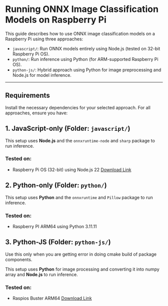 # Running ONNX Image Classification Models on Raspberry Pi

This guide describes how to use ONNX image classification models on a Raspberry Pi using three approaches:

- `javascript/`: Run ONNX models entirely using Node.js (tested on 32-bit Raspberry Pi OS).
- `python/`: Run inference using Python (for ARM-supported Raspberry Pi OS).
- `python-js/`: Hybrid approach using Python for image preprocessing and Node.js for model inference.

---

## Requirements

Install the necessary dependencies for your selected approach. For all approaches, ensure you have:

## 1. JavaScript-only (Folder: `javascript/`)

This setup uses **Node.js** and the `onnxruntime-node` and `sharp` package to run inference.

### Tested on:
- Raspberry Pi OS (32-bit) using Node.js 22 [Download Link](https://www.raspberrypi.com/software/operating-systems/#raspberry-pi-desktop)

## 2. Python-only (Folder: `python/`)

This setup uses **Python** and the `onnxruntime` and `Pillow` package to run inference.

### Tested on:
- Raspberry PI ARM64 using Python 3.11.11

## 3. Python-JS (Folder: `python-js/`)

Use this only when you are getting error in doing cmake build of package components.

This setup uses **Python** for image processing and converting it into numpy array and **Node.js**  to run inference.

### Tested on:
- Raspios Buster ARM64 [Download Link](https://downloads.raspberrypi.com/raspios_arm64/images/raspios_arm64-2020-08-24/)